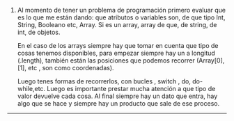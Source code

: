 

1) Al momento de tener un problema de programación primero evaluar que es lo que me están dando: que atributos o variables son, de que tipo Int, String, Booleano etc, Array. Si es un array, array de que, de string, de int, de objetos. 

    En el caso de los arrays siempre hay que tomar en cuenta que tipo de cosas tenemos disponibles, para empezar siempre hay un a longitud (.length), también están las posiciones que podemos recorrer (Array[0],[1], etc , son como coordenadas).

    Luego tenes formas de recorrerlos, con bucles , switch , do, do-while,etc. 
   Luego es importante prestar mucha atención a que tipo de valor devuelve cada cosa. Al final siempre hay un dato que entra, hay algo que se hace y siempre hay un producto que sale de ese proceso. 
   
---
